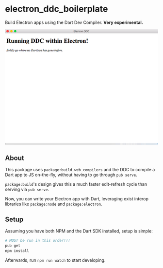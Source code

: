 # electron_ddc_boilerplate
Build Electron apps using the Dart Dev Compiler. **Very experimental.**

![Screenshot](screenshots/main.png)

## About
This package uses `package:build_web_compilers` and the DDC to compile a Dart app to JS on-the-fly,
without having to go through `pub serve`. 

`package:build`'s design gives this a much faster edit-refresh cycle than serving via `pub serve`.

Now, you can write your Electron app with Dart, leveraging exist interop libraries like
`package:node` and `package:electron`.

## Setup
Assuming you have both NPM and the Dart SDK installed, setup is simple:

```bash
# MUST be run in this order!!!
pub get
npm install
```

Afterwards, run `npm run watch` to start developing.